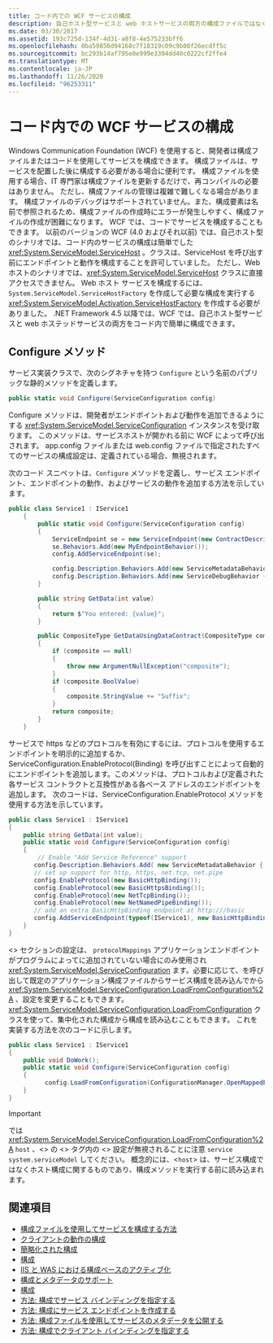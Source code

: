 ```yaml
---
title: コード内での WCF サービスの構成
description: 自己ホスト型サービスと web ホストサービスの両方の構成ファイルではなく、コードを使用して WCF サービスを構成する方法について説明します。
ms.date: 03/30/2017
ms.assetid: 193c725d-134f-4d31-a8f8-4e575233bff6
ms.openlocfilehash: 0ba59856d94168c7f18319c09c9b00f26ecdff5c
ms.sourcegitcommit: bc293b14af795e0e999e3304dd40c0222cf2ffe4
ms.translationtype: MT
ms.contentlocale: ja-JP
ms.lasthandoff: 11/26/2020
ms.locfileid: "96253311"
---
```

# <a name="configuring-wcf-services-in-code"></a>コード内での WCF サービスの構成

Windows Communication Foundation (WCF) を使用すると、開発者は構成ファイルまたはコードを使用してサービスを構成できます。  構成ファイルは、サービスを配置した後に構成する必要がある場合に便利です。 構成ファイルを使用する場合、IT 専門家は構成ファイルを更新するだけで、再コンパイルの必要はありません。 ただし、構成ファイルの管理は複雑で難しくなる場合があります。 構成ファイルのデバッグはサポートされていません。また、構成要素は名前で参照されるため、構成ファイルの作成時にエラーが発生しやすく、構成ファイルの作成が困難になります。 WCF では、コードでサービスを構成することもできます。 以前のバージョンの WCF (4.0 およびそれ以前) では、自己ホスト型のシナリオでは、コード内のサービスの構成は簡単でした <xref:System.ServiceModel.ServiceHost> 。クラスは、ServiceHost を呼び出す前にエンドポイントと動作を構成することを許可していました。 ただし、Web ホストのシナリオでは、<xref:System.ServiceModel.ServiceHost> クラスに直接アクセスできません。 Web ホスト サービスを構成するには、`System.ServiceModel.ServiceHostFactory` を作成して必要な構成を実行する <xref:System.ServiceModel.Activation.ServiceHostFactory> を作成する必要がありました。 .NET Framework 4.5 以降では、WCF では、自己ホスト型サービスと web ホステッドサービスの両方をコード内で簡単に構成できます。

## <a name="the-configure-method"></a>Configure メソッド

 サービス実装クラスで、次のシグネチャを持つ `Configure` という名前のパブリックな静的メソッドを定義します。

```csharp
public static void Configure(ServiceConfiguration config)
```

 Configure メソッドは、開発者がエンドポイントおよび動作を追加できるようにする <xref:System.ServiceModel.ServiceConfiguration> インスタンスを受け取ります。 このメソッドは、サービスホストが開かれる前に WCF によって呼び出されます。 app.config ファイルまたは web.config ファイルで指定されたすべてのサービスの構成設定は、定義されている場合、無視されます。

 次のコード スニペットは、`Configure` メソッドを定義し、サービス エンドポイント、エンドポイントの動作、およびサービスの動作を追加する方法を示しています。

```csharp
public class Service1 : IService1
    {
        public static void Configure(ServiceConfiguration config)
        {
            ServiceEndpoint se = new ServiceEndpoint(new ContractDescription("IService1"), new BasicHttpBinding(), new EndpointAddress("basic"));
            se.Behaviors.Add(new MyEndpointBehavior());
            config.AddServiceEndpoint(se);

            config.Description.Behaviors.Add(new ServiceMetadataBehavior { HttpGetEnabled = true });
            config.Description.Behaviors.Add(new ServiceDebugBehavior { IncludeExceptionDetailInFaults = true });
        }

        public string GetData(int value)
        {
            return $"You entered: {value}";
        }

        public CompositeType GetDataUsingDataContract(CompositeType composite)
        {
            if (composite == null)
            {
                throw new ArgumentNullException("composite");
            }
            if (composite.BoolValue)
            {
                composite.StringValue += "Suffix";
            }
            return composite;
        }
    }
```

 サービスで https などのプロトコルを有効にするには、プロトコルを使用するエンドポイントを明示的に追加するか、ServiceConfiguration.EnableProtocol(Binding) を呼び出すことによって自動的にエンドポイントを追加します。このメソッドは、プロトコルおよび定義された各サービス コントラクトと互換性がある各ベース アドレスのエンドポイントを追加します。 次のコードは、ServiceConfiguration.EnableProtocol メソッドを使用する方法を示しています。

```csharp
public class Service1 : IService1
{
    public string GetData(int value);
    public static void Configure(ServiceConfiguration config)
    {
        // Enable "Add Service Reference" support
       config.Description.Behaviors.Add( new ServiceMetadataBehavior { HttpGetEnabled = true });
       // set up support for http, https, net.tcp, net.pipe
       config.EnableProtocol(new BasicHttpBinding());
       config.EnableProtocol(new BasicHttpsBinding());
       config.EnableProtocol(new NetTcpBinding());
       config.EnableProtocol(new NetNamedPipeBinding());
       // add an extra BasicHttpBinding endpoint at http:///basic
       config.AddServiceEndpoint(typeof(IService1), new BasicHttpBinding(),"basic");
    }
}
```

 <> セクションの設定は、 `protocolMappings` アプリケーションエンドポイントがプログラムによってに追加されていない場合にのみ使用され <xref:System.ServiceModel.ServiceConfiguration> ます。必要に応じて、を呼び出して既定のアプリケーション構成ファイルからサービス構成を読み込んでから <xref:System.ServiceModel.ServiceConfiguration.LoadFromConfiguration%2A> 、設定を変更することもできます。 <xref:System.ServiceModel.ServiceConfiguration.LoadFromConfiguration> クラスを使って、集中化された構成から構成を読み込むこともできます。 これを実装する方法を次のコードに示します。

```csharp
public class Service1 : IService1
{
    public void DoWork();
    public static void Configure(ServiceConfiguration config)
    {
          config.LoadFromConfiguration(ConfigurationManager.OpenMappedExeConfiguration(new ExeConfigurationFileMap { ExeConfigFilename = @"c:\sharedConfig\MyConfig.config" }, ConfigurationUserLevel.None));
    }
}
```

> [!IMPORTANT]
> では <xref:System.ServiceModel.ServiceConfiguration.LoadFromConfiguration%2A> `host` 、<> の <> タグ内の <> 設定が無視されることに注意 `service` `system.serviceModel` してください。 概念的には、<`host`> は、サービス構成ではなくホスト構成に関するものであり、構成メソッドを実行する前に読み込まれます。

## <a name="see-also"></a>関連項目

- [構成ファイルを使用してサービスを構成する方法](configuring-services-using-configuration-files.md)
- [クライアントの動作の構成](configuring-client-behaviors.md)
- [簡略化された構成](simplified-configuration.md)
- [構成](./samples/configuration-sample.md)
- [IIS と WAS における構成ベースのアクティブ化](./feature-details/configuration-based-activation-in-iis-and-was.md)
- [構成とメタデータのサポート](./extending/configuration-and-metadata-support.md)
- [構成](./diagnostics/exceptions-reference/configuration.md)
- [方法: 構成でサービス バインディングを指定する](how-to-specify-a-service-binding-in-configuration.md)
- [方法: 構成にサービス エンドポイントを作成する](./feature-details/how-to-create-a-service-endpoint-in-configuration.md)
- [方法: 構成ファイルを使用してサービスのメタデータを公開する](./feature-details/how-to-publish-metadata-for-a-service-using-a-configuration-file.md)
- [方法: 構成でクライアント バインディングを指定する](how-to-specify-a-client-binding-in-configuration.md)
